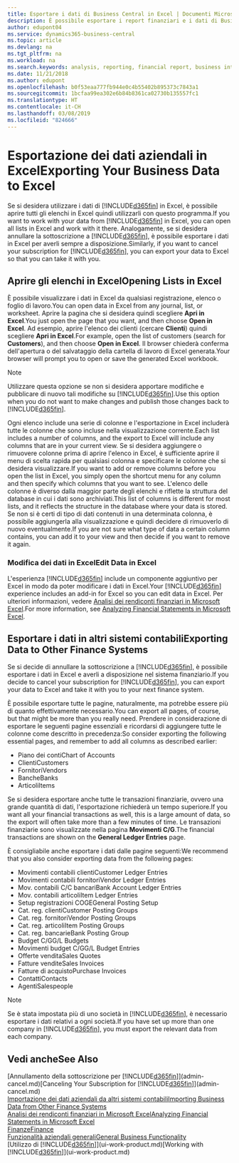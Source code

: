 ```yaml
---
title: Esportare i dati di Business Central in Excel | Documenti Microsoft
description: È possibile esportare i report finanziari e i dati di Business Intelligence da Business Central in Excel o aprire i dati di Business Central in Excel.
author: edupont04
ms.service: dynamics365-business-central
ms.topic: article
ms.devlang: na
ms.tgt_pltfrm: na
ms.workload: na
ms.search.keywords: analysis, reporting, financial report, business intelligence, BI, Excel
ms.date: 11/21/2018
ms.author: edupont
ms.openlocfilehash: b0f53eaa777fb944e0c4b55402b895373c7843a1
ms.sourcegitcommit: 1bcfaa99ea302e6b84b8361ca02730b135557fc1
ms.translationtype: HT
ms.contentlocale: it-CH
ms.lasthandoff: 03/08/2019
ms.locfileid: "824666"
---
```

# <a name="exporting-your-business-data-to-excel"></a><span data-ttu-id="bd5a1-103">Esportazione dei dati aziendali in Excel</span><span class="sxs-lookup"><span data-stu-id="bd5a1-103">Exporting Your Business Data to Excel</span></span>
<span data-ttu-id="bd5a1-104">Se si desidera utilizzare i dati di [!INCLUDE[d365fin](includes/d365fin_md.md)] in Excel, è possibile aprire tutti gli elenchi in Excel quindi utilizzarli con questo programma.</span><span class="sxs-lookup"><span data-stu-id="bd5a1-104">If you want to work with your data from [!INCLUDE[d365fin](includes/d365fin_md.md)] in Excel, you can open all lists in Excel and work with it there.</span></span> <span data-ttu-id="bd5a1-105">Analogamente, se si desidera annullare la sottoscrizione a [!INCLUDE[d365fin](includes/d365fin_md.md)], è possibile esportare i dati in Excel per averli sempre a disposizione.</span><span class="sxs-lookup"><span data-stu-id="bd5a1-105">Similarly, if you want to cancel your subscription for [!INCLUDE[d365fin](includes/d365fin_md.md)], you can export your data to Excel so that you can take it with you.</span></span>

## <a name="opening-lists-in-excel"></a><span data-ttu-id="bd5a1-106">Aprire gli elenchi in Excel</span><span class="sxs-lookup"><span data-stu-id="bd5a1-106">Opening Lists in Excel</span></span>
<span data-ttu-id="bd5a1-107">È possibile visualizzare i dati in Excel da qualsiasi registrazione, elenco o foglio di lavoro.</span><span class="sxs-lookup"><span data-stu-id="bd5a1-107">You can open data in Excel from any journal, list, or worksheet.</span></span> <span data-ttu-id="bd5a1-108">Aprire la pagina che si desidera quindi scegliere **Apri in Excel**.</span><span class="sxs-lookup"><span data-stu-id="bd5a1-108">You just open the page that you want, and then choose **Open in Excel**.</span></span> <span data-ttu-id="bd5a1-109">Ad esempio, aprire l'elenco dei clienti (cercare **Clienti**) quindi scegliere **Apri in Excel**.</span><span class="sxs-lookup"><span data-stu-id="bd5a1-109">For example, open the list of customers (search for **Customers**), and then choose **Open in Excel**.</span></span> <span data-ttu-id="bd5a1-110">Il browser chiederà conferma dell'apertura o del salvataggio della cartella di lavoro di Excel generata.</span><span class="sxs-lookup"><span data-stu-id="bd5a1-110">Your browser will prompt you to open or save the generated Excel workbook.</span></span>  

> [!NOTE]
> <span data-ttu-id="bd5a1-111">Utilizzare questa opzione se non si desidera apportare modifiche e pubblicare di nuovo tali modifiche su [!INCLUDE[d365fin](includes/d365fin_md.md)].</span><span class="sxs-lookup"><span data-stu-id="bd5a1-111">Use this option when you do not want to make changes and publish those changes back to [!INCLUDE[d365fin](includes/d365fin_md.md)].</span></span>  

<span data-ttu-id="bd5a1-112">Ogni elenco include una serie di colonne e l'esportazione in Excel includerà tutte le colonne che sono incluse nella visualizzazione corrente.</span><span class="sxs-lookup"><span data-stu-id="bd5a1-112">Each list includes a number of columns, and the export to Excel will include any columns that are in your current view.</span></span> <span data-ttu-id="bd5a1-113">Se si desidera aggiungere o rimuovere colonne prima di aprire l'elenco in Excel, è sufficiente aprire il menu di scelta rapida per qualsiasi colonna e specificare le colonne che si desidera visualizzare.</span><span class="sxs-lookup"><span data-stu-id="bd5a1-113">If you want to add or remove columns before you open the list in Excel, you simply open the shortcut menu for any column and then specify which columns that you want to see.</span></span> <span data-ttu-id="bd5a1-114">L'elenco delle colonne è diverso dalla maggior parte degli elenchi e riflette la struttura del database in cui i dati sono archiviati.</span><span class="sxs-lookup"><span data-stu-id="bd5a1-114">This list of columns is different for most lists, and it reflects the structure in the database where your data is stored.</span></span> <span data-ttu-id="bd5a1-115">Se non si è certi di tipo di dati contenuti in una determinata colonna, è possibile aggiungerla alla visualizzazione e quindi decidere di rimuoverlo di nuovo eventualmente.</span><span class="sxs-lookup"><span data-stu-id="bd5a1-115">If you are not sure what type of data a certain column contains, you can add it to your view and then decide if you want to remove it again.</span></span>  

### <a name="edit-data-in-excel"></a><span data-ttu-id="bd5a1-116">Modifica dei dati in Excel</span><span class="sxs-lookup"><span data-stu-id="bd5a1-116">Edit Data in Excel</span></span>
<span data-ttu-id="bd5a1-117">L'esperienza [!INCLUDE[d365fin](includes/d365fin_md.md)] include un componente aggiuntivo per Excel in modo da poter modificare i dati in Excel.</span><span class="sxs-lookup"><span data-stu-id="bd5a1-117">Your [!INCLUDE[d365fin](includes/d365fin_md.md)] experience includes an add-in for Excel so you can edit data in Excel.</span></span> <span data-ttu-id="bd5a1-118">Per ulteriori informazioni, vedere [Analisi dei rendiconti finanziari in Microsoft Excel](finance-analyze-excel.md).</span><span class="sxs-lookup"><span data-stu-id="bd5a1-118">For more information, see [Analyzing Financial Statements in Microsoft Excel](finance-analyze-excel.md).</span></span>  

## <a name="exporting-data-to-other-finance-systems"></a><span data-ttu-id="bd5a1-119">Esportare i dati in altri sistemi contabili</span><span class="sxs-lookup"><span data-stu-id="bd5a1-119">Exporting Data to Other Finance Systems</span></span>
<span data-ttu-id="bd5a1-120">Se si decide di annullare la sottoscrizione a [!INCLUDE[d365fin](includes/d365fin_md.md)], è possibile esportare i dati in Excel e averli a disposizione nel sistema finanziario.</span><span class="sxs-lookup"><span data-stu-id="bd5a1-120">If you decide to cancel your subscription for [!INCLUDE[d365fin](includes/d365fin_md.md)], you can export your data to Excel and take it with you to your next finance system.</span></span>  

<span data-ttu-id="bd5a1-121">È possibile esportare tutte le pagine, naturalmente, ma potrebbe essere più di quanto effettivamente necessario.</span><span class="sxs-lookup"><span data-stu-id="bd5a1-121">You can export all pages, of course, but that might be more than you really need.</span></span> <span data-ttu-id="bd5a1-122">Prendere in considerazione di esportare le seguenti pagine essenziali e ricordarsi di aggiungere tutte le colonne come descritto in precedenza:</span><span class="sxs-lookup"><span data-stu-id="bd5a1-122">So consider exporting the following essential pages, and remember to add all columns as described earlier:</span></span>  

* <span data-ttu-id="bd5a1-123">Piano dei conti</span><span class="sxs-lookup"><span data-stu-id="bd5a1-123">Chart of Accounts</span></span>  
* <span data-ttu-id="bd5a1-124">Clienti</span><span class="sxs-lookup"><span data-stu-id="bd5a1-124">Customers</span></span>  
* <span data-ttu-id="bd5a1-125">Fornitori</span><span class="sxs-lookup"><span data-stu-id="bd5a1-125">Vendors</span></span>  
* <span data-ttu-id="bd5a1-126">Banche</span><span class="sxs-lookup"><span data-stu-id="bd5a1-126">Banks</span></span>  
* <span data-ttu-id="bd5a1-127">Articoli</span><span class="sxs-lookup"><span data-stu-id="bd5a1-127">Items</span></span>  

<span data-ttu-id="bd5a1-128">Se si desidera esportare anche tutte le transazioni finanziarie, ovvero una grande quantità di dati, l'esportazione richiederà un tempo superiore.</span><span class="sxs-lookup"><span data-stu-id="bd5a1-128">If you want all your financial transactions as well, this is a large amount of data, so the export will often take more than a few minutes of time.</span></span> <span data-ttu-id="bd5a1-129">Le transazioni finanziarie sono visualizzate nella pagina **Movimenti C/G**.</span><span class="sxs-lookup"><span data-stu-id="bd5a1-129">The financial transactions are shown on the **General Ledger Entries** page.</span></span>  

<span data-ttu-id="bd5a1-130">È consigliabile anche esportare i dati dalle pagine seguenti:</span><span class="sxs-lookup"><span data-stu-id="bd5a1-130">We recommend that you also consider exporting data from the following pages:</span></span>  

* <span data-ttu-id="bd5a1-131">Movimenti contabili clienti</span><span class="sxs-lookup"><span data-stu-id="bd5a1-131">Customer Ledger Entries</span></span>  
* <span data-ttu-id="bd5a1-132">Movimenti contabili fornitori</span><span class="sxs-lookup"><span data-stu-id="bd5a1-132">Vendor Ledger Entries</span></span>  
* <span data-ttu-id="bd5a1-133">Mov. contabili C/C bancari</span><span class="sxs-lookup"><span data-stu-id="bd5a1-133">Bank Account Ledger Entries</span></span>  
* <span data-ttu-id="bd5a1-134">Mov. contabili articoli</span><span class="sxs-lookup"><span data-stu-id="bd5a1-134">Item Ledger Entries</span></span>  
* <span data-ttu-id="bd5a1-135">Setup registrazioni COGE</span><span class="sxs-lookup"><span data-stu-id="bd5a1-135">General Posting Setup</span></span>  
* <span data-ttu-id="bd5a1-136">Cat. reg. clienti</span><span class="sxs-lookup"><span data-stu-id="bd5a1-136">Customer Posting Groups</span></span>  
* <span data-ttu-id="bd5a1-137">Cat. reg. fornitori</span><span class="sxs-lookup"><span data-stu-id="bd5a1-137">Vendor Posting Groups</span></span>  
* <span data-ttu-id="bd5a1-138">Cat. reg. articoli</span><span class="sxs-lookup"><span data-stu-id="bd5a1-138">Item Posting Groups</span></span>  
* <span data-ttu-id="bd5a1-139">Cat. reg. bancarie</span><span class="sxs-lookup"><span data-stu-id="bd5a1-139">Bank Posting Group</span></span>  
* <span data-ttu-id="bd5a1-140">Budget C/G</span><span class="sxs-lookup"><span data-stu-id="bd5a1-140">G/L Budgets</span></span>  
* <span data-ttu-id="bd5a1-141">Movimenti budget C/G</span><span class="sxs-lookup"><span data-stu-id="bd5a1-141">G/L Budget Entries</span></span>  
* <span data-ttu-id="bd5a1-142">Offerte vendita</span><span class="sxs-lookup"><span data-stu-id="bd5a1-142">Sales Quotes</span></span>  
* <span data-ttu-id="bd5a1-143">Fatture vendite</span><span class="sxs-lookup"><span data-stu-id="bd5a1-143">Sales Invoices</span></span>  
* <span data-ttu-id="bd5a1-144">Fatture di acquisto</span><span class="sxs-lookup"><span data-stu-id="bd5a1-144">Purchase Invoices</span></span>  
* <span data-ttu-id="bd5a1-145">Contatti</span><span class="sxs-lookup"><span data-stu-id="bd5a1-145">Contacts</span></span>  
* <span data-ttu-id="bd5a1-146">Agenti</span><span class="sxs-lookup"><span data-stu-id="bd5a1-146">Salespeople</span></span>  

> [!NOTE]  
>   <span data-ttu-id="bd5a1-147">Se è stata impostata più di uno società in [!INCLUDE[d365fin](includes/d365fin_md.md)], è necessario esportare i dati relativi a ogni società.</span><span class="sxs-lookup"><span data-stu-id="bd5a1-147">If you have set up more than one company in [!INCLUDE[d365fin](includes/d365fin_md.md)], you must export the relevant data from each company.</span></span>

## <a name="see-also"></a><span data-ttu-id="bd5a1-148">Vedi anche</span><span class="sxs-lookup"><span data-stu-id="bd5a1-148">See Also</span></span>
<span data-ttu-id="bd5a1-149">[Annullamento della sottoscrizione per [!INCLUDE[d365fin](includes/d365fin_md.md)]](admin-cancel.md)</span><span class="sxs-lookup"><span data-stu-id="bd5a1-149">[Canceling Your Subscription for [!INCLUDE[d365fin](includes/d365fin_md.md)]](admin-cancel.md)</span></span>  
[<span data-ttu-id="bd5a1-150">Importazione dei dati aziendali da altri sistemi contabili</span><span class="sxs-lookup"><span data-stu-id="bd5a1-150">Importing Business Data from Other Finance Systems</span></span>](across-import-data-configuration-packages.md)  
[<span data-ttu-id="bd5a1-151">Analisi dei rendiconti finanziari in Microsoft Excel</span><span class="sxs-lookup"><span data-stu-id="bd5a1-151">Analyzing Financial Statements in Microsoft Excel</span></span>](finance-analyze-excel.md)  
[<span data-ttu-id="bd5a1-152">Finanze</span><span class="sxs-lookup"><span data-stu-id="bd5a1-152">Finance</span></span>](finance.md)  
[<span data-ttu-id="bd5a1-153">Funzionalità aziendali generali</span><span class="sxs-lookup"><span data-stu-id="bd5a1-153">General Business Functionality</span></span>](ui-across-business-areas.md)  
<span data-ttu-id="bd5a1-154">[Utilizzo di [!INCLUDE[d365fin](includes/d365fin_md.md)]](ui-work-product.md)</span><span class="sxs-lookup"><span data-stu-id="bd5a1-154">[Working with [!INCLUDE[d365fin](includes/d365fin_md.md)]](ui-work-product.md)</span></span>  
